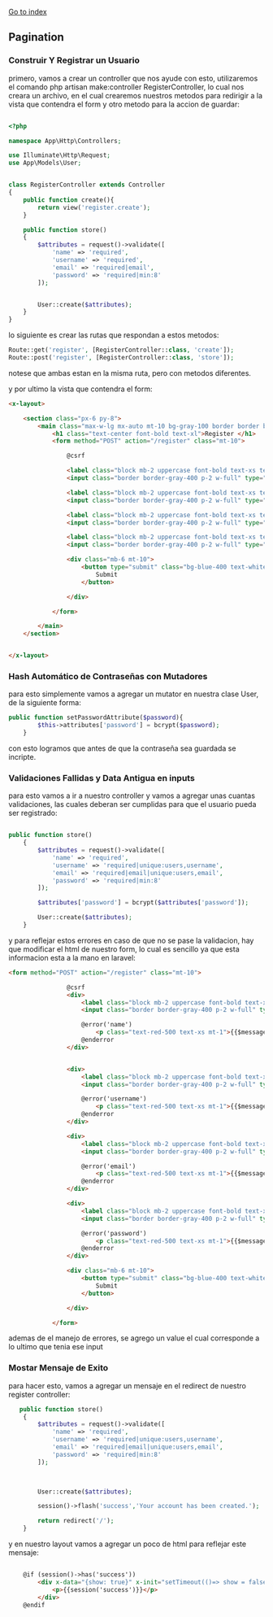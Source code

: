 [Go to index](../README.md)

## Pagination

### Construir Y Registrar un Usuario


primero, vamos a crear un controller que nos ayude con esto, utilizaremos el comando php artisan make:controller RegisterController,
lo cual nos creara un archivo, en el cual crearemos nuestros metodos para redirigir a la vista que contendra el form y otro metodo para la accion de guardar: 

```php

<?php

namespace App\Http\Controllers;

use Illuminate\Http\Request;
use App\Models\User;


class RegisterController extends Controller
{
    public function create(){
        return view('register.create');
    }

    public function store()
    {
        $attributes = request()->validate([
            'name' => 'required',
            'username' => 'required',
            'email' => 'required|email',
            'password' => 'required|min:8'
        ]);


        User::create($attributes); 
    }
}


```

lo siguiente es crear las rutas que respondan a estos metodos:

```php
Route::get('register', [RegisterController::class, 'create']);
Route::post('register', [RegisterController::class, 'store']);
```

notese que ambas estan en la misma ruta, pero con metodos diferentes.

y por ultimo la vista que contendra el form:

```html
<x-layout>

    <section class="px-6 py-8">
        <main class="max-w-lg mx-auto mt-10 bg-gray-100 border border border-gray-200 p-6 rounded-xl">
            <h1 class="text-center font-bold text-xl">Register </h1>
            <form method="POST" action="/register" class="mt-10">

                @csrf

                <label class="block mb-2 uppercase font-bold text-xs text-gray-700 mt-5" for="name">Name</label>
                <input class="border border-gray-400 p-2 w-full" type="text" name="name" id="name" required>

                <label class="block mb-2 uppercase font-bold text-xs text-gray-700 mt-5" for="username">UserName</label>
                <input class="border border-gray-400 p-2 w-full" type="text" name="username" id="username" required>

                <label class="block mb-2 uppercase font-bold text-xs text-gray-700 mt-5" for="email">Email</label>
                <input class="border border-gray-400 p-2 w-full" type="email" name="email" id="email" required>

                <label class="block mb-2 uppercase font-bold text-xs text-gray-700 mt-5" for="password">Password</label>
                <input class="border border-gray-400 p-2 w-full" type="password" id="password" required>

                <div class="mb-6 mt-10">
                    <button type="submit" class="bg-blue-400 text-white rounded py-2 px-4 hover:bg-blue-500">
                        Submit
                    </button>

                </div>

            </form>

        </main>
    </section>


</x-layout>
```

### Hash Automático de Contraseñas con Mutadores

para esto simplemente vamos a agregar un mutator en nuestra clase User, de la siguiente forma:

```php
public function setPasswordAttribute($password){
        $this->attributes['password'] = bcrypt($password);
    }

```

con esto logramos que antes de que la contraseña sea guardada se incripte.

### Validaciones Fallidas y Data Antigua en inputs

para esto vamos a ir a nuestro controller y vamos a agregar unas cuantas validaciones, las cuales deberan ser cumplidas para que el usuario pueda ser registrado:

```php

public function store()
    {
        $attributes = request()->validate([
            'name' => 'required',
            'username' => 'required|unique:users,username',
            'email' => 'required|email|unique:users,email',
            'password' => 'required|min:8'
        ]);

        $attributes['password'] = bcrypt($attributes['password']);

        User::create($attributes); 
    }

```

y para reflejar estos errores en caso de que no se pase la validacion, hay que modificar el html de nuestro form, lo cual es sencillo ya que esta informacion 
esta a la mano en laravel:

```html
<form method="POST" action="/register" class="mt-10">

                @csrf
                <div>
                    <label class="block mb-2 uppercase font-bold text-xs text-gray-700 mt-5" for="name">Name</label>
                    <input class="border border-gray-400 p-2 w-full" type="text" name="name" id="name" required value="{{old('name')}}">

                    @error('name')
                        <p class="text-red-500 text-xs mt-1">{{$message}}</p>
                    @enderror
                </div>


                <div>
                    <label class="block mb-2 uppercase font-bold text-xs text-gray-700 mt-5" for="username">UserName</label>
                    <input class="border border-gray-400 p-2 w-full" type="text" name="username" id="username" required value="{{old('username')}}">

                    @error('username')
                        <p class="text-red-500 text-xs mt-1">{{$message}}</p>
                    @enderror
                </div>

                <div>
                    <label class="block mb-2 uppercase font-bold text-xs text-gray-700 mt-5" for="email">Email</label>
                    <input class="border border-gray-400 p-2 w-full" type="email" name="email" id="email" required value="{{old('email')}}">

                    @error('email')
                        <p class="text-red-500 text-xs mt-1">{{$message}}</p>
                    @enderror
                </div>

                <div>
                    <label class="block mb-2 uppercase font-bold text-xs text-gray-700 mt-5" for="password">Password</label>
                    <input class="border border-gray-400 p-2 w-full" type="password" id="password" required>

                    @error('password')
                        <p class="text-red-500 text-xs mt-1">{{$message}}</p>
                    @enderror
                </div>

                <div class="mb-6 mt-10">
                    <button type="submit" class="bg-blue-400 text-white rounded py-2 px-4 hover:bg-blue-500">
                        Submit
                    </button>

                </div>

            </form>
```

ademas de el manejo de errores, se agrego un value el cual corresponde a lo ultimo que tenia ese input



### Mostar Mensaje de Exito

para hacer esto, vamos a agregar un mensaje en el redirect de nuestro register controller:

```php
   public function store()
    {
        $attributes = request()->validate([
            'name' => 'required',
            'username' => 'required|unique:users,username',
            'email' => 'required|email|unique:users,email',
            'password' => 'required|min:8'
        ]);

       

        User::create($attributes); 

        session()->flash('success','Your account has been created.');

        return redirect('/');
    }

```

y en nuestro layout vamos a agregar un poco de html para reflejar este mensaje:

```html

    @if (session()->has('success'))
        <div x-data="{show: true}" x-init="setTimeout(()=> show = false, 4000)"  x-show="show" class="fixed bg-blue-500 text-white py-2 px-4 rounded-xl bottom-3 right-3 text-sm">
            <p>{{session('success')}}</p>
        </div>
    @endif

```
